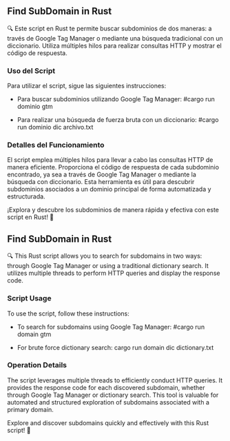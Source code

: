 ## Find SubDomain in Rust

🔍 Este script en Rust te permite buscar subdominios de dos maneras: a través de Google Tag Manager o mediante una búsqueda tradicional con un diccionario. Utiliza múltiples hilos para realizar consultas HTTP y mostrar el código de respuesta.

### Uso del Script

Para utilizar el script, sigue las siguientes instrucciones:

- Para buscar subdominios utilizando Google Tag Manager:
#cargo run dominio gtm


- Para realizar una búsqueda de fuerza bruta con un diccionario:
#cargo run dominio dic archivo.txt


### Detalles del Funcionamiento

El script emplea múltiples hilos para llevar a cabo las consultas HTTP de manera eficiente. Proporciona el código de respuesta de cada subdominio encontrado, ya sea a través de Google Tag Manager o mediante la búsqueda con diccionario. Esta herramienta es útil para descubrir subdominios asociados a un dominio principal de forma automatizada y estructurada.

¡Explora y descubre los subdominios de manera rápida y efectiva con este script en Rust! 🚀


## Find SubDomain in Rust

🔍 This Rust script allows you to search for subdomains in two ways: through Google Tag Manager or using a traditional dictionary search. It utilizes multiple threads to perform HTTP queries and display the response code.

### Script Usage

To use the script, follow these instructions:

- To search for subdomains using Google Tag Manager:
#cargo run domain gtm

- For brute force dictionary search:
cargo run domain dic dictionary.txt

### Operation Details

The script leverages multiple threads to efficiently conduct HTTP queries. It provides the response code for each discovered subdomain, whether through Google Tag Manager or dictionary search. This tool is valuable for automated and structured exploration of subdomains associated with a primary domain.

Explore and discover subdomains quickly and effectively with this Rust script! 🚀